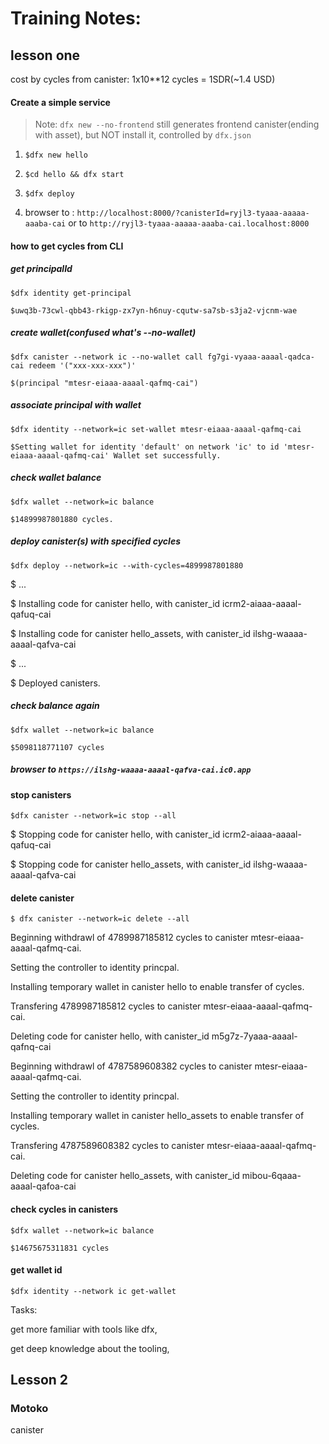 # Training Notes:

## lesson one

cost by cycles from canister: 1x10\*\*12 cycles = 1SDR(~1.4 USD)

#### Create a simple service

> Note: `dfx new --no-frontend` still generates frontend canister(ending with asset), but NOT install it, controlled by `dfx.json`

1. `$dfx new hello`

2. `$cd hello && dfx start`

3. `$dfx deploy`

4. browser to : `http://localhost:8000/?canisterId=ryjl3-tyaaa-aaaaa-aaaba-cai` or to `http://ryjl3-tyaaa-aaaaa-aaaba-cai.localhost:8000`

#### how to get cycles from CLI

##### get principalId

`$dfx identity get-principal`

`$uwq3b-73cwl-qbb43-rkigp-zx7yn-h6nuy-cqutw-sa7sb-s3ja2-vjcnm-wae`

##### create wallet(confused what's --no-wallet)

`$dfx canister --network ic --no-wallet call fg7gi-vyaaa-aaaal-qadca-cai redeem '("xxx-xxx-xxx")'`

`$(principal "mtesr-eiaaa-aaaal-qafmq-cai")`

##### associate principal with wallet

`$dfx identity --network=ic set-wallet mtesr-eiaaa-aaaal-qafmq-cai`

`$Setting wallet for identity 'default' on network 'ic' to id 'mtesr-eiaaa-aaaal-qafmq-cai' Wallet set successfully.`

##### check wallet balance

`$dfx wallet --network=ic balance`

`$14899987801880 cycles.`

##### deploy canister(s) with specified cycles

`$dfx deploy --network=ic --with-cycles=4899987801880`

$ ...

$ Installing code for canister hello, with canister_id icrm2-aiaaa-aaaal-qafuq-cai

$ Installing code for canister hello_assets, with canister_id ilshg-waaaa-aaaal-qafva-cai

$ ...

$ Deployed canisters.

##### check balance again

`$dfx wallet --network=ic balance`

`$5098118771107 cycles`

##### browser to `https://ilshg-waaaa-aaaal-qafva-cai.ic0.app`

#### stop canisters

`$dfx canister --network=ic stop --all`

$ Stopping code for canister hello, with canister_id icrm2-aiaaa-aaaal-qafuq-cai

$ Stopping code for canister hello_assets, with canister_id ilshg-waaaa-aaaal-qafva-cai

#### delete canister

`$ dfx canister --network=ic delete --all`

Beginning withdrawl of 4789987185812 cycles to canister mtesr-eiaaa-aaaal-qafmq-cai.

Setting the controller to identity princpal.

Installing temporary wallet in canister hello to enable transfer of cycles.

Transfering 4789987185812 cycles to canister mtesr-eiaaa-aaaal-qafmq-cai.

Deleting code for canister hello, with canister_id m5g7z-7yaaa-aaaal-qafnq-cai

Beginning withdrawl of 4787589608382 cycles to canister mtesr-eiaaa-aaaal-qafmq-cai.

Setting the controller to identity princpal.

Installing temporary wallet in canister hello_assets to enable transfer of cycles.

Transfering 4787589608382 cycles to canister mtesr-eiaaa-aaaal-qafmq-cai.

Deleting code for canister hello_assets, with canister_id mibou-6qaaa-aaaal-qafoa-cai

#### check cycles in canisters

`$dfx wallet --network=ic balance`

`$14675675311831 cycles`

#### get wallet id

`$dfx identity --network ic get-wallet`

Tasks:

get more familiar with tools like dfx,

get deep knowledge about the tooling,

## Lesson 2

### Motoko

canister
